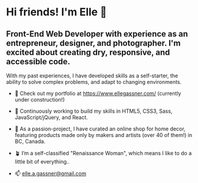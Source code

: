 # Hi friends! I'm Elle 🐳

## Front-End Web Developer with experience as an entrepreneur, designer, and photographer. I'm excited about creating dry, responsive, and accessible code. 

With my past experiences, I have developed skills as a self-starter, the ability to solve complex problems, and adapt to changing environments.

+ 🚧 Check out my portfolio at https://www.ellegassner.com/ (currently under construction!) 

+ 🏫 Continuously working to build my skills in HTML5, CSS3, Sass, JavaScript/jQuery, and React.

+ 🛒 As a passion-project, I have curated an online shop for home decor, featuring products made only by makers and artists (over 40 of them!) in BC, Canada.

+ 🪴 I’m a self-classified "Renaissance Woman", which means I like to do a little bit of everything.. 

+ 📫 elle.a.gassner@gmail.com
<!---
ellegassner/ellegassner is a ✨ special ✨ repository because its `README.md` (this file) appears on your GitHub profile.
You can click the Preview link to take a look at your changes.
--->
